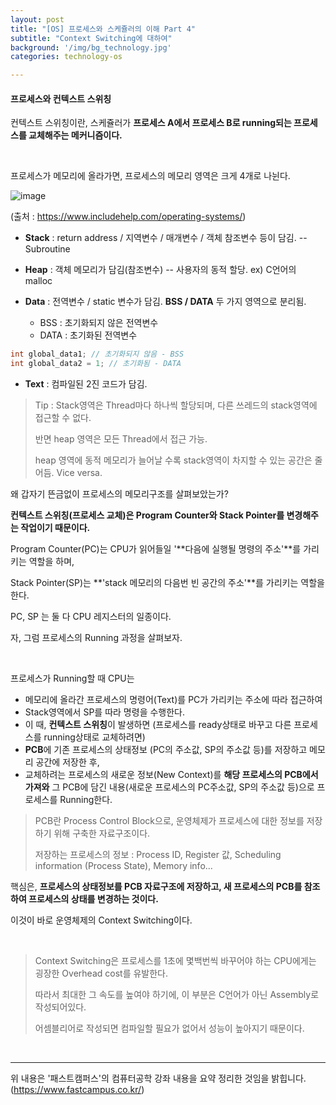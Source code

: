 ```yaml
---
layout: post
title: "[OS] 프로세스와 스케쥴러의 이해 Part 4"
subtitle: "Context Switching에 대하여"
background: '/img/bg_technology.jpg'
categories: technology-os

---
```


#### 프로세스와 컨텍스트 스위칭

컨텍스트 스위칭이란, 스케쥴러가 **프로세스 A에서 프로세스 B로 running되는 프로세스를 교체해주는 메커니즘이다.**

<br>

프로세스가 메모리에 올라가면, 프로세스의 메모리 영역은 크게 4개로 나뉜다.

![image](https://www.includehelp.com/operating-systems/images/memory-layout-of-a-process-1.jpg)

(출처 : https://www.includehelp.com/operating-systems/)

- **Stack** : return address / 지역변수 / 매개변수 / 객체 참조변수 등이 담김. -- Subroutine

- **Heap** : 객체 메모리가 담김(참조변수) -- 사용자의 동적 할당. ex) C언어의 malloc

- **Data** : 전역변수 / static 변수가 담김. **BSS / DATA**  두 가지 영역으로 분리됨.
  - BSS : 초기화되지 않은 전역변수
  - DATA : 초기화된 전역변수

```c
int global_data1; // 초기화되지 않음 - BSS
int global_data2 = 1; // 초기화됨 - DATA
```

- **Text** : 컴파일된 2진 코드가 담김.

>  Tip : Stack영역은 Thread마다 하나씩 할당되며, 다른 쓰레드의 stack영역에 접근할 수 없다.
>
> 반면 heap 영역은 모든 Thread에서 접근 가능.
>
> heap 영역에 동적 메모리가 늘어날 수록 stack영역이 차지할 수 있는 공간은 줄어듬. Vice versa.

왜 갑자기 뜬금없이 프로세스의 메모리구조를 살펴보았는가?

**컨텍스트 스위칭(프로세스 교체)은 Program Counter와 Stack Pointer를 변경해주는 작업이기 때문이다.**

Program Counter(PC)는 CPU가 읽어들일 '**다음에 실행될 명령의 주소'**를 가리키는 역할을 하며,

Stack Pointer(SP)는 **'stack 메모리의 다음번 빈 공간의 주소'**를 가리키는 역할을 한다.

PC, SP 는 둘 다 CPU 레지스터의 일종이다.

자, 그럼 프로세스의 Running 과정을 살펴보자.

<br>

프로세스가 Running할 때 CPU는

- 메모리에 올라간 프로세스의 명령어(Text)를 PC가 가리키는 주소에 따라 접근하여
- Stack영역에서 SP를 따라 명령을 수행한다.
- 이 때, **컨텍스트 스위칭**이 발생하면 (프로세스를 ready상태로 바꾸고 다른 프로세스를 running상태로 교체하려면)
- **PCB**에 기존 프로세스의 상태정보 (PC의 주소값, SP의 주소값 등)를 저장하고 메모리 공간에 저장한 후,
- 교체하려는 프로세스의 새로운 정보(New Context)를 **해당 프로세스의 PCB에서 가져와** 그 PCB에 담긴 내용(새로운 프로세스의 PC주소값, SP의 주소값 등)으로 프로세스를 Running한다.

> PCB란 Process Control Block으로, 운영체제가 프로세스에 대한 정보를 저장하기 위해 구축한 자료구조이다.
>
> 저장하는 프로세스의 정보 : Process ID, Register 값, Scheduling information (Process State), Memory info...

핵심은, **프로세스의 상태정보를 PCB 자료구조에 저장하고, 새 프로세스의 PCB를 참조하여 프로세스의 상태를 변경하는 것이다.**

이것이 바로 운영체제의 Context Switching이다.

<br>

> Context Switching은 프로세스를 1초에 몇백번씩 바꾸어야 하는 CPU에게는 굉장한 Overhead cost를 유발한다.
>
> 따라서 최대한 그 속도를 높여야 하기에, 이 부분은 C언어가 아닌 Assembly로 작성되어있다.
>
> 어셈블리어로 작성되면 컴파일할 필요가 없어서 성능이 높아지기 때문이다.
> 
<br>

---
위 내용은 '패스트캠퍼스'의 컴퓨터공학 강좌 내용을 요약 정리한 것임을 밝힙니다.
(https://www.fastcampus.co.kr/)